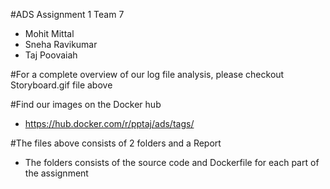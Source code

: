#ADS Assignment 1 Team 7
* Mohit Mittal
* Sneha Ravikumar
* Taj Poovaiah

#For a complete overview of our log file analysis, please checkout Storyboard.gif file above

#Find our images on the Docker hub
* https://hub.docker.com/r/pptaj/ads/tags/

#The files above consists of 2 folders and a Report 
* The folders consists of the source code and Dockerfile for each part of the assignment

